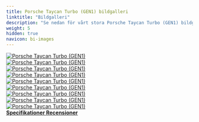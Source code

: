 ```yaml
---
title: Porsche Taycan Turbo (GEN1) bildgalleri
linktitle: "Bildgalleri"
description: "Se nedan för vårt stora Porsche Taycan Turbo (GEN1) bildgalleri. Klicka på bilderna för högupplösta versioner."
weight: 5
hidden: true
navicon: bi-images
---
```

<!-- markdownlint-disable MD033 -->
<div class="row" id ="my-gallery">
	<div class="pswp-grid-item col-6 col-md-4">
		<a href="https://media.evkx.net/multimedia/models/porsche/taycan/taycan_turbo_gen1/exterior_1.jpg"
data-pswp-src="https://media.evkx.net/multimedia/models/porsche/taycan/taycan_turbo_gen1/exterior_1.jpg"
data-pswp-width="3000"
data-pswp-height="2000" 
target="_blank">
			<img src="https://media.evkx.net/multimedia/models/porsche/taycan/taycan_turbo_gen1/exterior_1_xst.jpg" alt="Porsche Taycan Turbo (GEN1)" class="img-fluid " />
		</a>
	</div>
	<div class="pswp-grid-item col-6 col-md-4">
		<a href="https://media.evkx.net/multimedia/models/porsche/taycan/taycan_turbo_gen1/exterior_2.jpg"
data-pswp-src="https://media.evkx.net/multimedia/models/porsche/taycan/taycan_turbo_gen1/exterior_2.jpg"
data-pswp-width="3000"
data-pswp-height="2000" 
target="_blank">
			<img src="https://media.evkx.net/multimedia/models/porsche/taycan/taycan_turbo_gen1/exterior_2_xst.jpg" alt="Porsche Taycan Turbo (GEN1)" class="img-fluid " />
		</a>
	</div>
	<div class="pswp-grid-item col-6 col-md-4">
		<a href="https://media.evkx.net/multimedia/models/porsche/taycan/taycan_turbo_gen1/exterior_3.jpg"
data-pswp-src="https://media.evkx.net/multimedia/models/porsche/taycan/taycan_turbo_gen1/exterior_3.jpg"
data-pswp-width="3000"
data-pswp-height="2000" 
target="_blank">
			<img src="https://media.evkx.net/multimedia/models/porsche/taycan/taycan_turbo_gen1/exterior_3_xst.jpg" alt="Porsche Taycan Turbo (GEN1)" class="img-fluid " />
		</a>
	</div>
	<div class="pswp-grid-item col-6 col-md-4">
		<a href="https://media.evkx.net/multimedia/models/porsche/taycan/taycan_turbo_gen1/exterior_4.jpg"
data-pswp-src="https://media.evkx.net/multimedia/models/porsche/taycan/taycan_turbo_gen1/exterior_4.jpg"
data-pswp-width="3000"
data-pswp-height="2473" 
target="_blank">
			<img src="https://media.evkx.net/multimedia/models/porsche/taycan/taycan_turbo_gen1/exterior_4_xst.jpg" alt="Porsche Taycan Turbo (GEN1)" class="img-fluid " />
		</a>
	</div>
	<div class="pswp-grid-item col-6 col-md-4">
		<a href="https://media.evkx.net/multimedia/models/porsche/taycan/taycan_turbo_gen1/lights_1.jpg"
data-pswp-src="https://media.evkx.net/multimedia/models/porsche/taycan/taycan_turbo_gen1/lights_1.jpg"
data-pswp-width="3000"
data-pswp-height="1687" 
target="_blank">
			<img src="https://media.evkx.net/multimedia/models/porsche/taycan/taycan_turbo_gen1/lights_1_xst.jpg" alt="Porsche Taycan Turbo (GEN1)" class="img-fluid " />
		</a>
	</div>
	<div class="pswp-grid-item col-6 col-md-4">
		<a href="https://media.evkx.net/multimedia/models/porsche/taycan/taycan_turbo_gen1/main_1.jpg"
data-pswp-src="https://media.evkx.net/multimedia/models/porsche/taycan/taycan_turbo_gen1/main_1.jpg"
data-pswp-width="3000"
data-pswp-height="2000" 
target="_blank">
			<img src="https://media.evkx.net/multimedia/models/porsche/taycan/taycan_turbo_gen1/main_1_xst.jpg" alt="Porsche Taycan Turbo (GEN1)" class="img-fluid " />
		</a>
	</div>
	<div class="pswp-grid-item col-6 col-md-4">
		<a href="https://media.evkx.net/multimedia/models/porsche/taycan/taycan_turbo_gen1/screens_1.jpg"
data-pswp-src="https://media.evkx.net/multimedia/models/porsche/taycan/taycan_turbo_gen1/screens_1.jpg"
data-pswp-width="3000"
data-pswp-height="2000" 
target="_blank">
			<img src="https://media.evkx.net/multimedia/models/porsche/taycan/taycan_turbo_gen1/screens_1_xst.jpg" alt="Porsche Taycan Turbo (GEN1)" class="img-fluid " />
		</a>
	</div>
	<div class="pswp-grid-item col-6 col-md-4">
		<a href="https://media.evkx.net/multimedia/models/porsche/taycan/taycan_turbo_gen1/screens_2.jpg"
data-pswp-src="https://media.evkx.net/multimedia/models/porsche/taycan/taycan_turbo_gen1/screens_2.jpg"
data-pswp-width="3000"
data-pswp-height="2250" 
target="_blank">
			<img src="https://media.evkx.net/multimedia/models/porsche/taycan/taycan_turbo_gen1/screens_2_xst.jpg" alt="Porsche Taycan Turbo (GEN1)" class="img-fluid " />
		</a>
	</div>
	<div class="pswp-grid-item col-6 col-md-4">
		<a href="https://media.evkx.net/multimedia/models/porsche/taycan/taycan_turbo_gen1/trunk_1.jpg"
data-pswp-src="https://media.evkx.net/multimedia/models/porsche/taycan/taycan_turbo_gen1/trunk_1.jpg"
data-pswp-width="3000"
data-pswp-height="2250" 
target="_blank">
			<img src="https://media.evkx.net/multimedia/models/porsche/taycan/taycan_turbo_gen1/trunk_1_xst.jpg" alt="Porsche Taycan Turbo (GEN1)" class="img-fluid " />
		</a>
	</div>
</div>
<script type="module">
  import PhotoSwipeLightbox from '/js/photoswipe-lightbox.esm.js';
    const lightbox = new PhotoSwipeLightbox({
       gallery: '#my-gallery',
        children: 'a',
        pswpModule: () => import('/js/photoswipe.esm.js')
    });
lightbox.init();
</script>
<div class="mt-3 mb-3">
<a href="../specifications/" class="text-decoration-none text-black">
<strong><i class="bi-arrow-left"></i> Specifikationer </strong>
</a>
<a href="../reviews/" class="text-decoration-none text-black float-end">
<strong>Recensioner <i class="bi-arrow-right"></i></strong>
</a>
</div>

